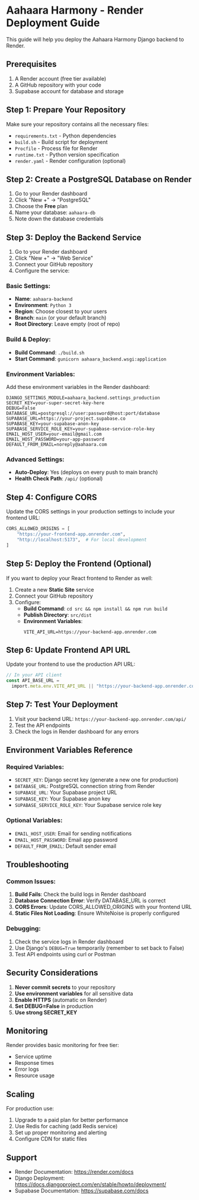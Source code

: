 # Aahaara Harmony - Render Deployment Guide

This guide will help you deploy the Aahaara Harmony Django backend to Render.

## Prerequisites

1. A Render account (free tier available)
2. A GitHub repository with your code
3. Supabase account for database and storage

## Step 1: Prepare Your Repository

Make sure your repository contains all the necessary files:

- `requirements.txt` - Python dependencies
- `build.sh` - Build script for deployment
- `Procfile` - Process file for Render
- `runtime.txt` - Python version specification
- `render.yaml` - Render configuration (optional)

## Step 2: Create a PostgreSQL Database on Render

1. Go to your Render dashboard
2. Click "New +" → "PostgreSQL"
3. Choose the **Free** plan
4. Name your database: `aahaara-db`
5. Note down the database credentials

## Step 3: Deploy the Backend Service

1. Go to your Render dashboard
2. Click "New +" → "Web Service"
3. Connect your GitHub repository
4. Configure the service:

### Basic Settings:

- **Name**: `aahaara-backend`
- **Environment**: `Python 3`
- **Region**: Choose closest to your users
- **Branch**: `main` (or your default branch)
- **Root Directory**: Leave empty (root of repo)

### Build & Deploy:

- **Build Command**: `./build.sh`
- **Start Command**: `gunicorn aahaara_backend.wsgi:application`

### Environment Variables:

Add these environment variables in the Render dashboard:

```
DJANGO_SETTINGS_MODULE=aahaara_backend.settings_production
SECRET_KEY=your-super-secret-key-here
DEBUG=False
DATABASE_URL=postgresql://user:password@host:port/database
SUPABASE_URL=https://your-project.supabase.co
SUPABASE_KEY=your-supabase-anon-key
SUPABASE_SERVICE_ROLE_KEY=your-supabase-service-role-key
EMAIL_HOST_USER=your-email@gmail.com
EMAIL_HOST_PASSWORD=your-app-password
DEFAULT_FROM_EMAIL=noreply@aahaara.com
```

### Advanced Settings:

- **Auto-Deploy**: Yes (deploys on every push to main branch)
- **Health Check Path**: `/api/` (optional)

## Step 4: Configure CORS

Update the CORS settings in your production settings to include your frontend URL:

```python
CORS_ALLOWED_ORIGINS = [
    "https://your-frontend-app.onrender.com",
    "http://localhost:5173",  # For local development
]
```

## Step 5: Deploy the Frontend (Optional)

If you want to deploy your React frontend to Render as well:

1. Create a new **Static Site** service
2. Connect your GitHub repository
3. Configure:
   - **Build Command**: `cd src && npm install && npm run build`
   - **Publish Directory**: `src/dist`
   - **Environment Variables**:
     ```
     VITE_API_URL=https://your-backend-app.onrender.com
     ```

## Step 6: Update Frontend API URL

Update your frontend to use the production API URL:

```typescript
// In your API client
const API_BASE_URL =
  import.meta.env.VITE_API_URL || "https://your-backend-app.onrender.com";
```

## Step 7: Test Your Deployment

1. Visit your backend URL: `https://your-backend-app.onrender.com/api/`
2. Test the API endpoints
3. Check the logs in Render dashboard for any errors

## Environment Variables Reference

### Required Variables:

- `SECRET_KEY`: Django secret key (generate a new one for production)
- `DATABASE_URL`: PostgreSQL connection string from Render
- `SUPABASE_URL`: Your Supabase project URL
- `SUPABASE_KEY`: Your Supabase anon key
- `SUPABASE_SERVICE_ROLE_KEY`: Your Supabase service role key

### Optional Variables:

- `EMAIL_HOST_USER`: Email for sending notifications
- `EMAIL_HOST_PASSWORD`: Email app password
- `DEFAULT_FROM_EMAIL`: Default sender email

## Troubleshooting

### Common Issues:

1. **Build Fails**: Check the build logs in Render dashboard
2. **Database Connection Error**: Verify DATABASE_URL is correct
3. **CORS Errors**: Update CORS_ALLOWED_ORIGINS with your frontend URL
4. **Static Files Not Loading**: Ensure WhiteNoise is properly configured

### Debugging:

1. Check the service logs in Render dashboard
2. Use Django's `DEBUG=True` temporarily (remember to set back to False)
3. Test API endpoints using curl or Postman

## Security Considerations

1. **Never commit secrets** to your repository
2. **Use environment variables** for all sensitive data
3. **Enable HTTPS** (automatic on Render)
4. **Set DEBUG=False** in production
5. **Use strong SECRET_KEY**

## Monitoring

Render provides basic monitoring for free tier:

- Service uptime
- Response times
- Error logs
- Resource usage

## Scaling

For production use:

1. Upgrade to a paid plan for better performance
2. Use Redis for caching (add Redis service)
3. Set up proper monitoring and alerting
4. Configure CDN for static files

## Support

- Render Documentation: https://render.com/docs
- Django Deployment: https://docs.djangoproject.com/en/stable/howto/deployment/
- Supabase Documentation: https://supabase.com/docs
